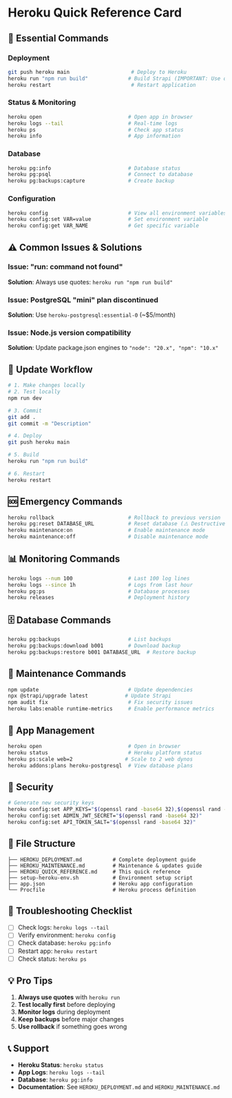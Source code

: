 # Heroku Quick Reference Card

## 🚀 Essential Commands

### Deployment

```bash
git push heroku main                    # Deploy to Heroku
heroku run "npm run build"             # Build Strapi (IMPORTANT: Use quotes!)
heroku restart                          # Restart application
```

### Status & Monitoring

```bash
heroku open                            # Open app in browser
heroku logs --tail                     # Real-time logs
heroku ps                              # Check app status
heroku info                            # App information
```

### Database

```bash
heroku pg:info                         # Database status
heroku pg:psql                         # Connect to database
heroku pg:backups:capture              # Create backup
```

### Configuration

```bash
heroku config                          # View all environment variables
heroku config:set VAR=value            # Set environment variable
heroku config:get VAR_NAME             # Get specific variable
```

## ⚠️ Common Issues & Solutions

### Issue: "run: command not found"

**Solution**: Always use quotes: `heroku run "npm run build"`

### Issue: PostgreSQL "mini" plan discontinued

**Solution**: Use `heroku-postgresql:essential-0` (~$5/month)

### Issue: Node.js version compatibility

**Solution**: Update package.json engines to `"node": "20.x", "npm": "10.x"`

## 🔄 Update Workflow

```bash
# 1. Make changes locally
# 2. Test locally
npm run dev

# 3. Commit
git add .
git commit -m "Description"

# 4. Deploy
git push heroku main

# 5. Build
heroku run "npm run build"

# 6. Restart
heroku restart
```

## 🆘 Emergency Commands

```bash
heroku rollback                        # Rollback to previous version
heroku pg:reset DATABASE_URL           # Reset database (⚠️ Destructive)
heroku maintenance:on                  # Enable maintenance mode
heroku maintenance:off                 # Disable maintenance mode
```

## 📊 Monitoring Commands

```bash
heroku logs --num 100                  # Last 100 log lines
heroku logs --since 1h                 # Logs from last hour
heroku pg:ps                           # Database processes
heroku releases                        # Deployment history
```

## 🗄️ Database Commands

```bash
heroku pg:backups                      # List backups
heroku pg:backups:download b001        # Download backup
heroku pg:backups:restore b001 DATABASE_URL  # Restore backup
```

## 🔧 Maintenance Commands

```bash
npm update                             # Update dependencies
npx @strapi/upgrade latest            # Update Strapi
npm audit fix                          # Fix security issues
heroku labs:enable runtime-metrics     # Enable performance metrics
```

## 📱 App Management

```bash
heroku open                            # Open in browser
heroku status                          # Heroku platform status
heroku ps:scale web=2                 # Scale to 2 web dynos
heroku addons:plans heroku-postgresql  # View database plans
```

## 🔐 Security

```bash
# Generate new security keys
heroku config:set APP_KEYS="$(openssl rand -base64 32),$(openssl rand -base64 32),$(openssl rand -base64 32),$(openssl rand -base64 32)"
heroku config:set ADMIN_JWT_SECRET="$(openssl rand -base64 32)"
heroku config:set API_TOKEN_SALT="$(openssl rand -base64 32)"
```

## 📁 File Structure

```
├── HEROKU_DEPLOYMENT.md          # Complete deployment guide
├── HEROKU_MAINTENANCE.md         # Maintenance & updates guide
├── HEROKU_QUICK_REFERENCE.md     # This quick reference
├── setup-heroku-env.sh           # Environment setup script
├── app.json                      # Heroku app configuration
└── Procfile                      # Heroku process definition
```

## 🚨 Troubleshooting Checklist

- [ ] Check logs: `heroku logs --tail`
- [ ] Verify environment: `heroku config`
- [ ] Check database: `heroku pg:info`
- [ ] Restart app: `heroku restart`
- [ ] Check status: `heroku ps`

## 💡 Pro Tips

1. **Always use quotes** with `heroku run`
2. **Test locally first** before deploying
3. **Monitor logs** during deployment
4. **Keep backups** before major changes
5. **Use rollback** if something goes wrong

## 📞 Support

- **Heroku Status**: `heroku status`
- **App Logs**: `heroku logs --tail`
- **Database**: `heroku pg:info`
- **Documentation**: See `HEROKU_DEPLOYMENT.md` and `HEROKU_MAINTENANCE.md`
